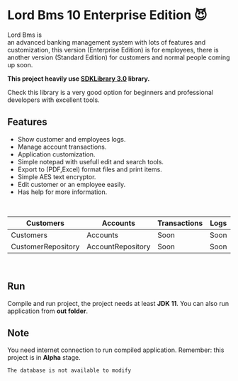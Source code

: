 # Lord Bms 10 Enterprise Edition :smiling_imp:
Lord Bms is<br/> an advanced banking management system with lots of features and customization, this version (Enterprise Edition) is for employees, there is another version (Standard Edition) for customers and normal people coming up soon.

**This project heavily use [SDKLibrary 3.0](https://github.com/mahdiDedsec/SDKLibrary-3.0.git)  library.**

Check this library is a very good option for beginners and professional developers with excellent tools.


## Features
 
* Show customer and employees logs.
* Manage account transactions.
* Application customization.
* Simple notepad with usefull edit and search tools.
* Export to (PDF,Excel) format files and print items.
* Simple AES text encryptor.
* Edit customer or an employee easily.
* Has help for more information.

<br/>

Customers | Accounts | Transactions | Logs | Loans | Users
----------|----------|--------------|------|-------|-------
Customers|Accounts|Soon|Soon|Soon|Soon|
CustomerRepository|AccountRepository|Soon|Soon|Soon|Soon|
<br/>

## Run

Compile and run project, the project needs at least **JDK 11**.
You can also run application from **out folder**.

## Note

You need internet connection to run compiled application.
Remember: this project is in **Alpha** stage.

```
The database is not available to modify
```

